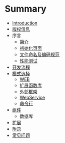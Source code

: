 # Summary

* [Introduction](README.md)
* [版权信息](Copyright.md)
* 序言
   * [简介](Intro.md)
   * [初始化页面](Init.md)
   * [文件命名及编码规范](CodeStyle.md)
   * [性能测试](Test.md)
* [开发流程](Develop.md)
* [模式选择](Mode.md)
   * [WEB](web.md)
   * [扩展函数库](Extend.md)
   * [外部框架](FrameMode.md)
   * [WebService](Webservice.md)
   * [命令行](Cmd.md)
* [组件](Comp.md)
   * 数据库
* [扩展](Ext.md)
* [附录](Appendix.md)
* [常见问题](Helps.md)

